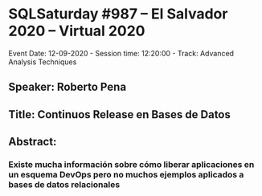 # SQLSaturday #987 –  El Salvador 2020 – Virtual 2020
Event Date: 12-09-2020 - Session time: 12:20:00 - Track: Advanced Analysis Techniques
## Speaker: Roberto Pena
## Title: Continuos Release en Bases de Datos
## Abstract:
### Existe mucha información sobre cómo liberar aplicaciones en un esquema DevOps pero no muchos ejemplos aplicados a bases de datos relacionales
